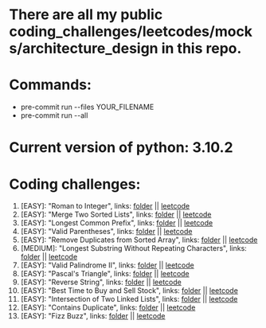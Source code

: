 # There are all my public coding_challenges/leetcodes/mocks/architecture_design in this repo.

# Commands:
- pre-commit run --files YOUR_FILENAME
- pre-commit run --all

# Current version of python: 3.10.2

# Coding challenges:
1. [EASY]: "Roman to Integer", links: [folder](https://github.com/Ledaryy/challenges/tree/master/coding_challenges/1) || [leetcode](https://leetcode.com/problems/roman-to-integer/)
2. [EASY]: "Merge Two Sorted Lists", links: [folder](https://github.com/Ledaryy/challenges/tree/master/coding_challenges/2) || [leetcode](https://leetcode.com/problems/merge-two-sorted-lists/)
3. [EASY]: "Longest Common Prefix", links: [folder](https://github.com/Ledaryy/challenges/tree/master/coding_challenges/3) || [leetcode](https://leetcode.com/problems/longest-common-prefix/)
4. [EASY]: "Valid Parentheses", links: [folder](https://github.com/Ledaryy/challenges/tree/master/coding_challenges/4) || [leetcode](https://leetcode.com/problems/valid-parentheses/)
5. [EASY]: "Remove Duplicates from Sorted Array", links: [folder](https://github.com/Ledaryy/challenges/tree/master/coding_challenges/5) || [leetcode](https://leetcode.com/problems/remove-duplicates-from-sorted-array/submissions/)
6. [MEDIUM]: "Longest Substring Without Repeating Characters", links: [folder](https://github.com/Ledaryy/challenges/tree/master/coding_challenges/6) || [leetcode](https://leetcode.com/problems/longest-substring-without-repeating-characters/)
7. [EASY]: "Valid Palindrome II", links: [folder](https://github.com/Ledaryy/challenges/tree/master/coding_challenges/7) || [leetcode](https://leetcode.com/problems/valid-palindrome-ii/)
8. [EASY]: "Pascal's Triangle", links: [folder](https://github.com/Ledaryy/challenges/tree/master/coding_challenges/8) || [leetcode](https://leetcode.com/problems/pascals-triangle/)
9. [EASY]: "Reverse String", links: [folder](https://github.com/Ledaryy/challenges/tree/master/coding_challenges/9) || [leetcode](https://leetcode.com/problems/reverse-string/)
10. [EASY]: "Best Time to Buy and Sell Stock", links: [folder](https://github.com/Ledaryy/challenges/tree/master/coding_challenges/10) || [leetcode](https://leetcode.com/problems/best-time-to-buy-and-sell-stock/)
11. [EASY]: "Intersection of Two Linked Lists", links: [folder](https://github.com/Ledaryy/challenges/tree/master/coding_challenges/11) || [leetcode](https://leetcode.com/problems/intersection-of-two-linked-lists/)
12. [EASY]: "Contains Duplicate", links: [folder](https://github.com/Ledaryy/challenges/tree/master/coding_challenges/12) || [leetcode](https://leetcode.com/problems/contains-duplicate/)
13. [EASY]: "Fizz Buzz", links: [folder](https://github.com/Ledaryy/challenges/tree/master/coding_challenges/13) || [leetcode](https://leetcode.com/problems/fizz-buzz/)
